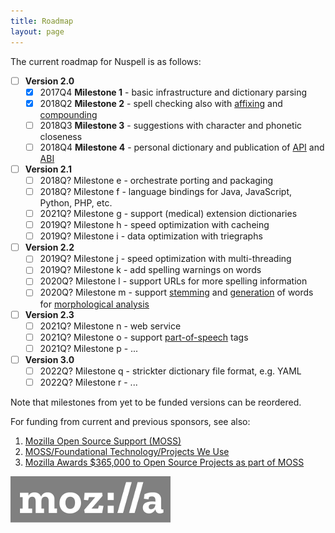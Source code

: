 ```yaml
---
title: Roadmap
layout: page
---
```


The current roadmap for Nuspell is as follows:

* [ ] **Version 2.0**
    * [x] 2017Q4 **Milestone 1** - basic infrastructure and dictionary parsing
    * [x] 2018Q2 **Milestone 2** - spell checking also with [affixing](https://en.wikipedia.org/wiki/Affix) and [compounding](https://en.wikipedia.org/wiki/Compound_%28linguistics%29)
    * [ ] 2018Q3 **Milestone 3** - suggestions with character and phonetic closeness
    * [ ] 2018Q4 **Milestone 4** - personal dictionary and publication of [API](https://en.wikipedia.org/wiki/Application_programming_interface) and [ABI](https://en.wikipedia.org/wiki/Application_binary_interface)
* [ ] **Version 2.1**
    * [ ] 2018Q? Milestone e - orchestrate porting and packaging
    * [ ] 2018Q? Milestone f - language bindings for Java, JavaScript, Python, PHP, etc.
    * [ ] 2021Q? Milestone g - support (medical) extension dictionaries
    * [ ] 2019Q? Milestone h - speed optimization with cacheing
    * [ ] 2019Q? Milestone i - data optimization with triegraphs
* [ ] **Version 2.2**
    * [ ] 2019Q? Milestone j - speed optimization with multi-threading
    * [ ] 2019Q? Milestone k - add spelling warnings on words
    * [ ] 2020Q? Milestone l - support URLs for more spelling information
    * [ ] 2020Q? Milestone m - support [stemming](https://en.wikipedia.org/wiki/Stemming) and [generation](https://en.wikipedia.org/wiki/Generative_grammar) of words for [morphological analysis](https://en.wikipedia.org/wiki/Morphology_%28linguistics%29)
* [ ] **Version 2.3**
    * [ ] 2021Q? Milestone n - web service
    * [ ] 2021Q? Milestone o - support [part-of-speech](https://en.wikipedia.org/wiki/Part_of_speech) tags
    * [ ] 2021Q? Milestone p - ...
* [ ] **Version 3.0**
    * [ ] 2022Q? Milestone q - strickter dictionary file format, e.g. YAML
    * [ ] 2022Q? Milestone r - ...

Note that milestones from yet to be funded versions can be reordered.

For funding from current and previous sponsors, see also:

1. [Mozilla Open Source Support (MOSS)](https://www.mozilla.org/en-US/moss/)
2. [MOSS/Foundational Technology/Projects We Use](https://wiki.mozilla.org/MOSS/Foundational_Technology/Projects_We_Use)
3. [Mozilla Awards $365,000 to Open Source Projects as part of MOSS](https://blog.mozilla.org/blog/2017/04/10/mozilla-awards-365000-to-open-source-projects-as-part-of-moss/)

[![Mozilla logo](images/mozilla.png)](https://www.mozilla.org/en-US/moss/)
